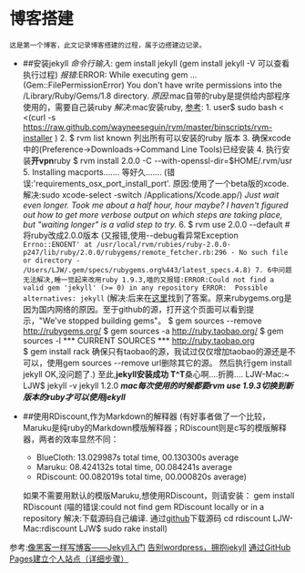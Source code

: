博客搭建
===================
    这是第一个博客，此文记录博客搭建的过程，属于边搭建边记录。

+ ##安装jekyll
    *命令行输入*: gem install jekyll   (gem install jekyll -V 可以查看执行过程)
    *报错*:ERROR:  While executing gem ... (Gem::FilePermissionError)
    You don't have write permissions into the /Library/Ruby/Gems/1.8 directory.
    *原因*:mac自带的ruby是提供给内部程序使用的，需要自己装ruby
    *解决*:mac安装ruby, [参考](http://kingplesk.org/2011/11/mac-%E7%B3%BB%E7%BB%9F%E5%AE%89%E8%A3%85ruby-rvm/):
        1.    user$ sudo bash < <(curl -s https://raw.github.com/wayneeseguin/rvm/master/binscripts/rvm-installer )
        2.    $ rvm list known  列出所有可以安装的ruby 版本
        3. 确保xcode中的(Preference->Downloads->Command Line Tools)已经安装
        4. 执行安装**开vpn**ruby $ rvm install 2.0.0 -C --with-openssl-dir=$HOME/.rvm/usr
        5. Installing macports.......     等好久.......
           (错误:'requirements_osx_port_install_port'.
            原因:使用了一个beta版的xcode.
            解决:sudo xcode-select -switch /Applications/Xcode.app/)
            *Just wait even longer. Took me about a half hour, hour maybe? I haven't figured out how to get more verbose output on which steps are taking place, but "waiting longer" is a valid step to try.*
        6. $ rvm use 2.0.0 --default   #将ruby改成2.0.0版本
           (又报错,使用--debug看异常Exception `Errno::ENOENT' at /usr/local/rvm/rubies/ruby-2.0.0-p247/lib/ruby/2.0.0/rubygems/remote_fetcher.rb:296 - No such file or directory - /Users/LJW/.gem/specs/rubygems.org%443/latest_specs.4.8)
        7. 6中问题无法解决,睡一觉起来改用ruby 1.9.3,喵的又报错:ERROR:Could not find a valid gem 'jekyll' (>= 0) in any repository
        ERROR:  Possible alternatives: jekyll`
        (解决:后来在[这里](http://blog.ownlinux.net/2012/08/fix-gem-install-jekyll-problem.html/)找到了答案。原来rubygems.org是因为国内网络的原因。至于github的源，打开这个页面可以看到提示，"We've stopped building gems"。
        $ gem sources --remove http://rubygems.org/
        $ gem sources -a http://ruby.taobao.org/
        $ gem sources -l
        *** CURRENT SOURCES ***
        http://ruby.taobao.org    
        $ gem install rack
        确保只有taobao的源，我试过仅仅增加taobao的源还是不可以，使用gem sources --remove url删除其它的源。
        然后执行gem install jekyll
        OK,没问题了.)
    至此,**jekyll安装成功 T^T**桑心啊....折腾....
        LJW-Mac:~ LJW$ jekyll -v
        jekyll 1.2.0
    ***mac每次使用的时候都要rvm use 1.9.3切换到新版本的ruby才可以使用jekyll***

+ ##使用RDiscount,作为Markdown的解释器
    (有好事者做了一个比较，Maruku是纯ruby的Markdown模版解释器；RDiscount则是c写的模版解释器，两者的效率显然不同：

    * BlueCloth: 13.029987s total time, 00.130300s average
    * Maruku: 08.424132s total time, 00.084241s average
    * RDiscount: 00.082019s total time, 00.000820s average)

    如果不需要用默认的模版Maruku,想使用RDiscount，则请安装：
    gem install RDiscount
    (喵的错误:could not find gem RDiscount locally or in a repository
        解决:下载源码自己编译.
            通过[github](https://github.com/davidfstr/rdiscount/)下载源码
            cd rdiscount
            LJW-Mac:rdiscount LJW$ sudo rake install)

参考:[像黑客一样写博客——Jekyll入门](http://www.soimort.org/posts/101/)
    [告别wordpress，拥抱jekyll](http://www.yangzhiping.com/tech/wordpress-to-jekyll.html/)
    [通过GitHub Pages建立个人站点（详细步骤）](http://www.cnblogs.com/purediy/archive/2013/03/07/2948892.html/)
